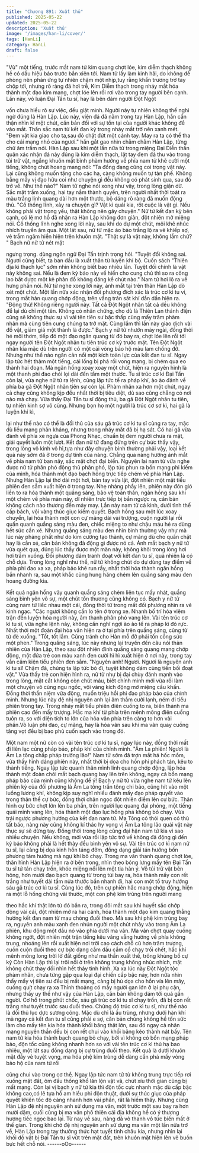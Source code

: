 ```yaml
---
title: "Chương 891: Xuất thủ"
published: 2025-05-22
updated: 2025-05-22
description: 'Xuất thủ'
image: '/images/han-li/cover/'
tags: [HanLi]
category: HanLi
draft: false
---
```


"Vù" một tiếng, trước mắt nam tử kim quang chợt lóe, kim diễm
thạch không hề có dấu hiệu báo trước bắn xiên tới.
Nam tử lấy làm kinh hãi, do không đề phòng nên phản ứng tự
nhiên chậm một nhịp,tuy rằng khẩn trương trở tay chộp tới,
nhưng rõ ràng đã hơi trễ, Kim Diễm thạch trong nháy mắt hóa
thành một đạo kim mang, chợt lóe lên rồi rơi vào trong tay người
bên cạnh.
Lần này, vô luận Đại Tấn tu sĩ, hay là bên đám người Đột Ngột

vốn chưa hiểu rõ sự việc, đều giật mình. Người này tự nhiên
không thể nghi ngờ đúng là Hàn Lập.
Lúc này, viên đá đã nằm trong tay Hàn Lập, hắn cẩn thận nhìn kĩ
một chút, căn bản đối với sự tồn tại của người khác không để vào
mắt.
Thần sắc nam tử kết đan kỳ trong nháy mắt trở nên xanh mét.
"Đem vật kia giao cho ta,sau đó chặt đứt một cánh tay. May ra ta
có thể tha cho cái mạng nhỏ của ngươi." hắn gắt gao nhìn chằm
chằm Hàn Lập, từng chữ âm trầm nói.
Hàn Lập sau khi một lần nữa từ trong miệng Đại Diễn thần quân
xác nhận đá này đúng là kim diễm thạch, lật tay đem đá thu vào
trong túi trữ vật, ngẩng khuôn mặt bình phàm hướng về phía nam
tử khẽ cười một tiếng, không chút hoang mang nói:
"Ta đồng dạng cũng coi trọng vật này. Lại cũng không muốn tặng
cho các hạ, càng không muốn tự tàn phế. Không bằng mấy vị đạo
hữu coi như chuyện gì đều không có phát sinh qua, sau đó trở về.
Như thế nào?"
Nam tử nghe nói xong như vậy, trong lòng giận dữ. Sắc mặt trầm
xuống, hai tay nắm thành quyền, trên người nhất thời toát ra màu
trắng linh quang dài hơn một thước, bộ dáng rõ ràng đã muốn
động thủ.
"Cố thống lĩnh, xảy ra chuyện gì? Vật kì quái kia, rốt cuộc là vật
gì. Nếu không phải vật trọng yếu, thật không nên gây chuyện." Nữ
tử kết đan kỳ bên cạnh, có lẽ mơ hồ đã nhận ra Hàn Lập không
đơn giản, đột nhiên mở miệng nói.
Cố thống lĩnh nghe xong lời này, sau khi do dự một chút, môi khẽ
nhúc nhích truyền âm qua.
Một lát sau, nữ tử mặc áo bào trắng lộ ra vẻ khiếp sợ, vẻ trầm
ngâm hiển hiện trên khuôn mặt.
"Thật sự là vật này, không lầm chứ? " Bạch nữ nữ tử nét mặt

ngưng trọng. dùng ngôn ngữ Đại Tấn trịnh trọng hỏi.
"Tuyệt đối không sai. Ngươi cũng biết, ta ban đầu là xuất thân từ
luyện khí bộ. Cuốn sách "Thiên địa kì thạch lục" sớm nhìn không
biết bao nhiêu lần. Tuyệt đối chính là vật này không sai. Nếu là
đem kỳ bảo này về hiến cho cung chủ thì so ra công lao bắt được
một kẻ phản đồ không đáng kể chút nào." Nam tử hơi lộ ra vẻ
hưng phấn nói.
Nữ tử nghe xong lời này, ánh mắt tại trên thân Hàn Lập dò xét
một chút. Một lần nữa xác nhận đối phương đích xác là trúc cơ kì
tu vi, trong mắt hàn quang chớp động, trên vầng trán sát khí dần
dần hiện ra.
"Động thủ! Không riêng người này. Tất cả Đột Ngột nhân tất cả
đều không để lại dù chỉ một tên. Không có nhân chứng, cho dù là
Thiên Lan thánh điện cũng sẽ không thực sự vì vài tên tiên sư bậc
thấp cùng mấy trăm phàm nhân mà cùng tiên cung chúng ta trở
mặt. Cùng lắm thì lần này giao dịch vài đồ vật, giảm giá một thành
là được." Bạch y nữ tử nhướn mày ngài, đồng thời hé môi thơm,
tiếp đó một đạo ngân quang từ đó bay ra, chợt lóe lên rồi tới ngay
người tên Đột Ngột nhân tu tiên trúc cơ kỳ trước mặt.
Tên Đột Ngột nhân kia mặc dù trên người có một cái vòng bảo hộ
màu lam chống đỡ. Nhưng như thế nào ngăn cản nổi một kích
toàn lực của kết đan tu sĩ. Ngay lập tức hét thảm một tiếng, cái
lồng bị phá rồi vong mạng, bị chém qua eo thành hai đoạn. Mà
ngân hồng xoay xoay một chút, hiện ra nguyên hình là một thanh
phi đao chói lọi dài đến tầm một thước.
Tu sĩ trúc cơ kì Đại Tấn còn lại, vừa nghe nữ tử ra lệnh, cũng lập
tức tế ra pháp khí, ào ào đánh về phía ba gã Đột Ngột nhân tiên
sư còn lại. Phàm nhân xa hơn một chút, ngay cả chạy cũng
không kịp đều nhất thời bị tiêu diệt, dù sao cũng chẳng có nơi nào
mà chạy.
Vừa thấy Đại Tấn tu sĩ động thủ, ba gã Đột Ngột nhân tu tiên, tự
nhiên kinh sợ vô cùng.
Nhưng bọn họ một người là trúc cơ sơ kì, hai gã là luyện khí kì,

lại như thế nào có thể là đối thủ của sáu gã trúc cơ kì tu sĩ cùng
ra tay, mặc dù liều mạng phản kháng, nhưng trong nháy mắt đã bị
hạ sát. Có hai gã vừa đánh về phía xe ngựa của Phong Nhạc,
chuẩn bị đem người chưa ra mặt, giải quyết luôn một lượt.
Kết đan nữ tử đang đứng trên cự bức thấy vậy, trong lòng vô kinh
vô hỉ,tựa như đây chuyện bình thường phải vậy, loại kết quả này
sớm đã ở trong dự tính của nàng. Chẳng qua nàng hướng ánh
mắt về phía nam tử ban nãy, sắc mặt chợt đại biến.
Nguyên lai nam tử vừa nghe được nữ tử phân phó động thủ phân
phó, lập tức phun ra bổn mạng phi kiếm của mình, hóa thành một
đạo bạch hồng trực tiếp chém về phía Hàn Lập.
Nhưng Hàn Lập lại thở dài một hơi, bàn tay vừa lật, đột nhiên một
mặt tiểu phiên đen sẫm xuất hiện ở trong tay. Nhẹ nhàng phẩy
lên, phiên này đón gió liền to ra hóa thành một quầng sáng, bảo
vệ toàn thân, ngân hồng sau khi một chém về phía màn này, dĩ
nhiên trực tiếp bị bắn ngược ra, căn bản không cách nào thương
đến mảy may.
Lần này nam tử cả kinh, dưới tình thế cấp bách, vội vàng thúc
giục kiếm quyết. Bạch hồng sau một lúc xoay chuyển, lại hóa
thành một con cự mãng dài vài trượng, cuộn người lại rồi quấn
quanh quầng sáng màu đen, chiếc miệng to như chậu máu hé ra
dùng hết sức cắn xé.
Nhưng quầng sáng màu đen nhìn bình thường vậy như mà lúc
này phảng phất như do kim cương tạo thành, cự mãng dù cho
quấn chặt hay là cắn xé, căn bản không đả động gì được nó cả.
Ánh mắt bạch y nữ tử vừa quét qua, đúng lúc thấy được một màn
này, không khỏi trong lòng hơi hơi trầm xuống.
Đối phương dám tranh đoạt với kết đan tu sĩ, quả nhiên là có chỗ
dựa. Trong lòng nghĩ như thế, nữ tử không chút do dự dùng tay
điểm về phía phi đao xa xa, pháp bảo khẽ run rẩy, nhất thời hóa
thành ngân hồng bắn nhanh ra, sau một khắc cũng hung hăng
chém lên quầng sáng màu đen hoang đường kia.

Kết quả ngân hồng vây quanh quầng sáng chém liên tục mấy
nhát, quầng sáng bình yên vô sự, một chút tổn thương cũng
không có.
Bạch y nữ tử cùng nam tử liếc nhau một cái, đồng thời từ trong
mắt đối phương nhìn ra vẻ kinh ngạc.
"Các ngươi không cần lo tên ở trong xe. Nhanh bố trí hỏa viêm
trận đến luyện hóa người này, âm thanh phân phó vang lên.
Vài tên trúc cơ kì tu sĩ, vừa nghe lệnh này, không cần nghĩ ngợi ào
ào tế ra pháp kì đỏ rực.
Nhất thời một đoàn đại hỏa vân hiện ra ở tại phía trên quầng
sáng, cũng từ từ đè xuống.
"Tốt, tốt lắm. Cũng tránh cho Hàn mỗ đỡ phải tốn công sức một
phen." Trong quầng sáng, lúc này nhưng lại truyền đến câu nói
thản nhiên của Hàn Lập, theo sau đột nhiên đỉnh quầng sáng
quang mang chớp động, một đứa trẻ con màu xanh đen cười hì hì
xuất hiện ở nơi này, trong tay vẫn cầm kiện tiểu phiên đen sẫm.
"Nguyên anh! Ngươi. Ngươi là nguyên anh kì tu sĩ! Chậm đã,
chúng ta lập tức bỏ đi, tuyệt không dám cùng tiền bối đoạt vật."
Vừa thấy trẻ con hiện hình ra, nữ tử như bị đại chùy đánh mạnh
vào trong lòng, mặt cắt không còn chút máu, biết chính mình mới
vừa rồi làm một chuyện vô cùng ngu ngốc, vội vàng kích động mở
miệng cầu khẩn. Đồng thời thần niệm vừa động, muốn triệu hồi
phi đao pháp bảo của chính mình.
Nhưng lúc này đệ nhị nguyên anh lại âm thầm cười lạnh, ném đi
tiểu phiên trong tay.
Trong nháy mắt tiểu phiên điên cuồng to ra, biến thành ma phiên
cao đến mấy trượng. Hắc ma khí từ phía trên mênh mông điên
cuồng tuôn ra, so với diện tích to lớn của hỏa vân phía trên càng
to hơn vài phần.Vô luận phi đao, cự mãng, hay là hỏa vân sau khi
ma vân quay cuồng tăng vọt đều bị bao phủ cuốn sạch vào trong
đó.

Một nam một nữ còn có vài tên trúc cơ kì tu sĩ, ngay lúc này, đồng
thời mất đi liên lạc cùng pháp bảo, pháp khí của chính mình.
"Âm La phiên! Ngươi là Âm La tông chấp pháp trưởng lão!" Nam
tử sớm đã trợn mắt há hốc mồm, vừa thấy hình dáng phiên này,
nhất thời bị dọa cho hồn phi phách tán, kêu to thành tiếng. Ngay
lập tức quanh thân mình linh quang chớp động, lập hóa thành một
đoàn chói mắt bạch quang bay lên trên không, ngay cả bổn mạng
pháp bảo của mình cũng không để ý!
Bạch y nữ tử vừa nghe nam tử kêu lên phiên kỳ của đối phương
là Âm La tông trấn tông chi bảo, cũng hít vào một luồng lương
khí, không kịp suy nghĩ nhiều đánh mấy đạo pháp quyết vào trong
thân thể cự bức, đồng thời chân ngọc đột nhiên điểm lên cự bức.
Thân hình cự bức chợt lớn lên ba phần, trên người lục quang đại
phóng, một tiếng quái minh vang lên, hóa thành một đạo lục hồng
phá không bỏ chạy. Vừa trái ngược phương hướng của kết đan
nam tử.
Ma Tông có thói quen có thù tất báo, nàng này cũng không kí thác
hy vọng vị Âm La tông lão quái vật này thực sự sẽ dừng tay. Đồng
thời trong lòng cũng đại hận nam tử kia vì sao nhiều chuyện. Nếu
không, mới vừa rồi lập tức trở về không đả động gì đến kỳ bảo
không phải là hết thảy đều bình yên vô sự.
Vài tên trúc cơ kì nam nữ tu sĩ, lại càng bị dọa kinh hồn táng đởm,
đồng dạng giải tán hướng bốn phương tám hướng mà ngự khí bỏ
chạy.
Trong ma vân thanh quang chợt lóe, thân hình Hàn Lập hiện ra ở
bên trong, nhìn theo bóng lưng mấy tên Đại Tấn tu sĩ tứ tán chạy
trốn, khóe miệng nổi lên một tia hàn ý.
Vỗ túi trữ vật bên hông, hơn mười đạo bạch quang từ trong túi
bay ra, hóa thành mấy con rết trắng như tuyết dài tầm nửa thước
bắn nhanh đi, hai con một tổ truy hướng sáu gã trúc cơ kì tu sĩ.
Cùng lúc đó, trên cự phiên hắc mang chớp động, hiện ra một lỗ
hổng chừng vài thước, một con phệ kim trùng trên người mang

theo hắc khí thật lớn từ đó bắn ra, trong đôi mắt sau khi huyết sắc
chớp động vài cái, đột nhiên mở ra hai cánh, hóa thành một đạo
kim quang thẳng hướng kết đan nam tử mau chóng đuổi theo.
Mà sau khi phệ kim trùng bay ra, nguyên anh màu xanh đen nhún
người một chút nhảy vào trong Âm La phiên, khu động một đầu
nó vào phía dưới ma vân.
Ma vân chợt quay cuồng không ngớt, đột nhiên một trận tiếng kêu
văng vẳng hướng về phía không trung, nhoáng lên rồi xuất hiện
nơi trời cao cách chỗ cũ hơn trăm trượng, cuồn cuộn đuổi theo cự
bức đang cắm đầu cắm cổ chạy trối chết, hắc khí mênh mông
long trời lở đất giống như ma thần xuất thế, trông khủng bố cự kỳ
Còn Hàn Lập thì lại trôi nổi ở trên không trung không nhúc nhích,
mặt không chút thay đổi nhìn hết thảy tình hình.
Xa xa lúc này Đột Ngột tộc phàm nhân, chưa từng gặp qua loại
đại chiến cấp bậc này, hơn nữa nhìn thấy mấy vị tiên sư đều bị
mất mạng, càng bị hù dọa cho hồn vía lên mây, cuống quít chạy
ra xa
Thỉnh thoảng có mấy người gan lớn ở lại phụ cận, nhưng thấy uy
thế như vậy của Hàn Lập, căn bản không dám tới quá gần người.
Cơ hồ trong phút chốc, sáu gã trúc cơ kì tu sĩ chạy trốn, đã bị con
rết trắng như tuyết trước sau đuổi theo.
Chừng đó trúc cơ kì tu sĩ, như thế nào là đối thủ lục dực sương
công. Mặc dù chỉ là ấu trùng, nhưng dưới hàn khí mà ngay cả kết
đan tu sĩ cũng phải e sợ, căn bản chúng không hề tốn sức làm
cho mấy tên kia hóa thành khối băng thật lớn, sau đó ngay cả
nhân mạng nguyên thần đều bị con rết chui vào khối băng kéo
thành nát bấy.
Tên nam tử kia hóa thành bạch quang bỏ chạy, bởi vì không có
bổn mạng pháp bảo, độn tốc cũng không nhanh hơn so với vài
tên trúc cơ kì thủ hạ bao nhiêu, một lát sau đồng dạng bị cự trùng
đuổi theo. Kết quả là dưới khuôn mặt đầy vẻ tuyệt vọng, ma hóa
phệ kim trùng dễ dàng cắn phá mấy vòng bảo hộ của nam tử rồi

cũng chui vào trong cơ thể.
Ngay lập tức nam tử từ không trung trực tiếp rơi xuống mặt đất,
ôm đầu thống khổ lăn lộn vật vã, chút xíu thời gian cũng bị mất
mạng.
Còn lại vị bạch y nữ tử kia thì độn tốc cực nhanh mặc dù cấp bậc
không cao,có lẽ tựa hồ am hiểu phi độn thuật, dưới sự thúc giục
của pháp quyết khiến tốc độ càng nhanh hơn vài phần, rất là hiếm
thấy. Nhưng cùng Hàn Lập đệ nhị nguyên anh sử dụng ma vân,
một trước một sau bay ra hơn mười dặm, cuối cùng bị ma vân
phô thiên cái địa không hề có ý thương hương tiếc ngọc bao lại.
Từ nay về sau, nàng đã vô thanh vô tức biến mất ở thế gian.
Trong khi chờ đệ nhị nguyên anh sử dụng ma vân một lần nữa trở
về, Hàn Lập trong tay thưởng thức hạt tuyết tinh châu kia, nhưng
nhìn lại khối đồ vật bị Đại Tấn tu sĩ vứt trên mặt đất, trên khuôn
mặt hiện lên vẻ buồn bực hết chỗ nói.
------oOo------
